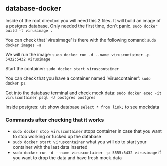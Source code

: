 ## database-docker

Inside of the root directori you will need this 2 files.
It will build an image of a postgres database, Only needed the first time, don't panic.
`sudo docker build -t virusimage .`

You can check that 'virusimage' is there with the following comand:
`sudo docker images -a`

We will run the image:
`sudo docker run -d --name viruscontainer -p 5432:5432 virusimage`

Start the container: `sudo docker start viruscontainer`

You can check that you have a container named 'viruscontainer':
`sudo docker ps`

Get into the database terminal and check mock data:
`sudo docker exec -it viruscontainer psql -U postgres postgres`

Inside postgres:
`\dt` show database
`select * from link;` to see mockdata

### Commands after checking that it works
* `sudo docker stop viruscontainer` stops container in case that you want to stop working or fucked up the database
* `sudo docker start viruscontainer` what you will do to start your container with the last data inserted
* `sudo docker run -d --name viruscontainer -p 5555:5432 virusimage` if you want to drop the data and have fresh mock data
